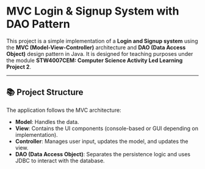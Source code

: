# MVC Login & Signup System with DAO Pattern

This project is a simple implementation of a **Login and Signup system** using the **MVC (Model-View-Controller)** architecture and **DAO (Data Access Object)** design pattern in Java. It is designed for teaching purposes under the module **STW4007CEM: Computer Science Activity Led Learning Project 2**.

---

## 📚 Project Structure

The application follows the MVC architecture:

- **Model**: Handles the data.
- **View**: Contains the UI components (console-based or GUI depending on implementation).
- **Controller**: Manages user input, updates the model, and updates the view.
- **DAO (Data Access Object)**: Separates the persistence logic and uses JDBC to interact with the database.
